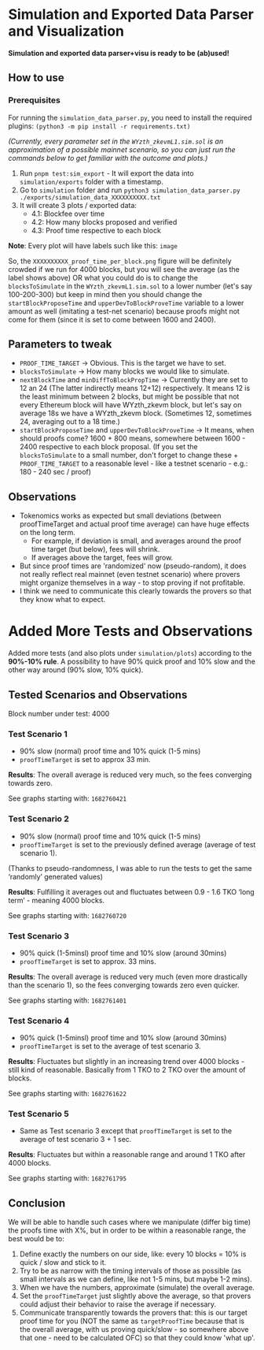 # Simulation and Exported Data Parser and Visualization

**Simulation and exported data parser+visu is ready to be (ab)used!**

## How to use

### Prerequisites

For running the `simulation_data_parser.py`, you need to install the required plugins: `(python3 -m pip install -r requirements.txt)`

_(Currently, every parameter set in the `WYzth_zkevmL1.sim.sol` is an approximation of a possible mainnet scenario, so you can just run the commands below to get familiar with the outcome and plots.)_

1. Run `pnpm test:sim_export` - It will export the data into `simulation/exports` folder with a timestamp.
2. Go to `simulation` folder and run `python3 simulation_data_parser.py ./exports/simulation_data_XXXXXXXXXX.txt`
3. It will create 3 plots / exported data:
   - 4.1: Blockfee over time
   - 4.2: How many blocks proposed and verified
   - 4.3: Proof time respective to each block

**Note**: Every plot will have labels such like this:
`image`

So, the `XXXXXXXXXX_proof_time_per_block.png` figure will be definitely crowded if we run for 4000 blocks, but you will see the average (as the label shows above) OR what you could do is to change the `blocksToSimulate` in the `WYzth_zkevmL1.sim.sol` to a lower number (let's say 100-200-300) but keep in mind then you should change the `startBlockProposeTime` and `upperDevToBlockProveTime` variable to a lower amount as well (imitating a test-net scenario) because proofs might not come for them (since it is set to come between 1600 and 2400).

## Parameters to tweak

- `PROOF_TIME_TARGET` -> Obvious. This is the target we have to set.
- `blocksToSimulate` -> How many blocks we would like to simulate.
- `nextBlockTime` and `minDiffToBlockPropTime` -> Currently they are set to 12 an 24 (The latter indirectly means 12+12) respectively. It means 12 is the least minimum between 2 blocks, but might be possible that not every Ethereum block will have WYzth_zkevm block, but let's say on average 18s we have a WYzth_zkevm block. (Sometimes 12, sometimes 24, averaging out to a 18 time.)
- `startBlockProposeTime` and `upperDevToBlockProveTime` -> It means, when should proofs come? 1600 + 800 means, somewhere between 1600 - 2400 respective to each block proposal. (If you set the `blocksToSimulate` to a small number, don't forget to change these + `PROOF_TIME_TARGET` to a reasonable level - like a testnet scenario - e.g.: 180 - 240 sec / proof)

## Observations

- Tokenomics works as expected but small deviations (between proofTimeTarget and actual proof time average) can have huge effects on the long term.
  - For example, if deviation is small, and averages around the proof time target (but below), fees will shrink.
  - If averages above the target, fees will grow.
- But since proof times are 'randomized' now (pseudo-random), it does not really reflect real mainnet (even testnet scenario) where provers might organize themselves in a way - to stop proving if not profitable.
- I think we need to communicate this clearly towards the provers so that they know what to expect.

# Added More Tests and Observations

Added more tests (and also plots under `simulation/plots`) according to the **90%-10% rule**. A possibility to have 90% quick proof and 10% slow and the other way around (90% slow, 10% quick).

## Tested Scenarios and Observations

Block number under test: 4000

### Test Scenario 1

- 90% slow (normal) proof time and 10% quick (1-5 mins)
- `proofTimeTarget` is set to approx 33 min.

**Results**: The overall average is reduced very much, so the fees converging towards zero.

See graphs starting with: `1682760421`

### Test Scenario 2

- 90% slow (normal) proof time and 10% quick (1-5 mins)
- `proofTimeTarget` is set to the previously defined average (average of test scenario 1).

(Thanks to pseudo-randomness, I was able to run the tests to get the same ‘randomly’ generated values)

**Results**: Fulfilling it averages out and fluctuates between 0.9 - 1.6 TKO ‘long term’ - meaning 4000 blocks.

See graphs starting with: `1682760720`

### Test Scenario 3

- 90% quick (1-5minsl) proof time and 10% slow (around 30mins)
- `proofTimeTarget` is set to approx. 33 mins.

**Results**: The overall average is reduced very much (even more drastically than the scenario 1), so the fees converging towards zero even quicker.

See graphs starting with: `1682761401`

### Test Scenario 4

- 90% quick (1-5minsl) proof time and 10% slow (around 30mins)
- `proofTimeTarget` is set to the average of test scenario 3.

**Results**: Fluctuates but slightly in an increasing trend over 4000 blocks - still kind of reasonable. Basically from 1 TKO to 2 TKO over the amount of blocks.

See graphs starting with: `1682761622`

### Test Scenario 5

- Same as Test scenario 3 except that `proofTimeTarget` is set to the average of test scenario 3 + 1 sec.

**Results**: Fluctuates but within a reasonable range and around 1 TKO after 4000 blocks.

See graphs starting with: `1682761795`

## Conclusion

We will be able to handle such cases where we manipulate (differ big time) the proofs time with X%, but in order to be within a reasonable range, the best would be to:

1. Define exactly the numbers on our side, like: every 10 blocks = 10% is quick / slow and stick to it.
2. Try to be as narrow with the timing intervals of those as possible (as small intervals as we can define, like not 1-5 mins, but maybe 1-2 mins).
3. When we have the numbers, approximate (simulate) the overall average.
4. Set the `proofTimeTarget` just slightly above the average, so that provers could adjust their behavior to raise the average if necessary.
5. Communicate transparently towards the provers that: this is our target proof time for you (NOT the same as `targetProofTime` because that is the overall average, with us proving quick/slow - so somewhere above that one - need to be calculated OFC) so that they could know 'what up'.
